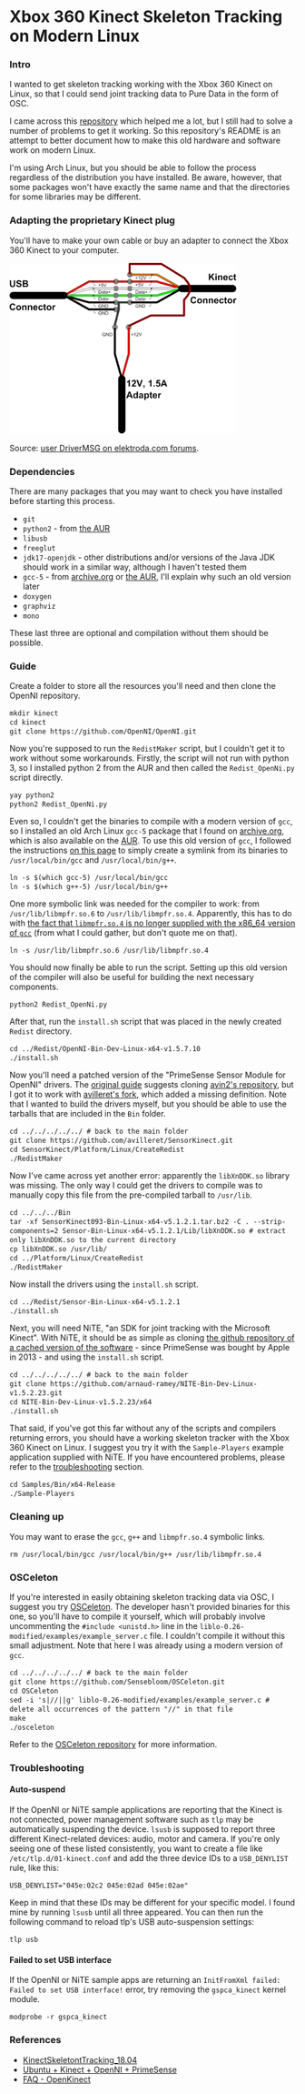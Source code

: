 # Xbox 360 Kinect Skeleton Tracking on Modern Linux

### Intro

I wanted to get skeleton tracking working with the Xbox 360 Kinect on Linux, so that I could send joint tracking data to Pure Data in the form of OSC.

I came across this [repository](https://github.com/planktosaur/KinectSkeletontTracking_18.04) which helped me a lot, but I still had to solve a number of problems to get it working. So this repository's README is an attempt to better document how to make this old hardware and software work on modern Linux.

I'm using Arch Linux, but you should be able to follow the process regardless of the distribution you have installed. Be aware, however, that some packages won't have exactly the same name and that the directories for some libraries may be different.

### Adapting the proprietary Kinect plug

You'll have to make your own cable or buy an adapter to connect the Xbox 360 Kinect to your computer.

<img src="wiring_diagram.png" width="400">

Source: [user DriverMSG on elektroda.com forums](https://www.elektroda.com/rtvforum/topic3415887.html).

### Dependencies

There are many packages that you may want to check you have installed before starting this process.

- `git`
- `python2` - from [the AUR](https://aur.archlinux.org/packages/python2)
- `libusb`
- `freeglut`
- `jdk17-openjdk` - other distributions and/or versions of the Java JDK should work in a similar way, although I haven't tested them
- `gcc-5` - from [archive.org](https://archive.org/details/archlinux_pkg_gcc5) or [the AUR](https://aur.archlinux.org/packages/gcc5), I'll explain why such an old version later
- `doxygen`
- `graphviz`
- `mono`

These last three are optional and compilation without them should be possible.

### Guide

Create a folder to store all the resources you'll need and then clone the OpenNI repository.

    mkdir kinect
    cd kinect
    git clone https://github.com/OpenNI/OpenNI.git

Now you're supposed to run the `RedistMaker` script, but I couldn't get it to work without some workarounds. Firstly, the script will not run with python 3, so I installed python 2 from the AUR and then called the `Redist_OpenNi.py` script directly.

    yay python2
    python2 Redist_OpenNi.py

Even so, I couldn't get the binaries to compile with a modern version of `gcc`, so I installed an old Arch Linux `gcc-5` package that I found on [archive.org](https://archive.org/details/archlinux_pkg_gcc5), which is also available on the [AUR](https://aur.archlinux.org/packages/gcc5). To use this old version of `gcc`, I followed the instructions [on this page](https://unix.stackexchange.com/a/486059) to simply create a symlink from its binaries to `/usr/local/bin/gcc` and `/usr/local/bin/g++`.

    ln -s $(which gcc-5) /usr/local/bin/gcc
    ln -s $(which g++-5) /usr/local/bin/g++

One more symbolic link was needed for the compiler to work: from `/usr/lib/libmpfr.so.6` to `/usr/lib/libmpfr.so.4`. Apparently, this has to do with [the fact that `libmpfr.so.4` is no longer supplied with the x86_64 version of `gcc`](https://stackoverflow.com/a/51307924) (from what I could gather, but don't quote me on that).

    ln -s /usr/lib/libmpfr.so.6 /usr/lib/libmpfr.so.4

You should now finally be able to run the script. Setting up this old version of the compiler will also be useful for building the next necessary components.

    python2 Redist_OpenNi.py

After that, run the `install.sh` script that was placed in the newly created `Redist` directory.

    cd ../Redist/OpenNI-Bin-Dev-Linux-x64-v1.5.7.10
    ./install.sh

Now you'll need a patched version of the "PrimeSense Sensor Module for OpenNI" drivers. The [original guide](https://github.com/planktosaur/KinectSkeletontTracking_18.04#step-3-clone-drivers) suggests cloning [avin2's repository](https://github.com/avin2/SensorKinect), but I got it to work with [avilleret's fork](https://github.com/avilleret/SensorKinect), which added a missing definition. Note that I wanted to build the drivers myself, but you should be able to use the tarballs that are included in the `Bin` folder.

    cd ../../../../../ # back to the main folder
    git clone https://github.com/avilleret/SensorKinect.git
    cd SensorKinect/Platform/Linux/CreateRedist
    ./RedistMaker

Now I've came across yet another error: apparently the `libXnDDK.so` library was missing. The only way I could get the drivers to compile was to manually copy this file from the pre-compiled tarball to `/usr/lib`.

    cd ../../../Bin
    tar -xf SensorKinect093-Bin-Linux-x64-v5.1.2.1.tar.bz2 -C . --strip-components=2 Sensor-Bin-Linux-x64-v5.1.2.1/Lib/libXnDDK.so # extract only libXnDDK.so to the current directory
    cp libXnDDK.so /usr/lib/
    cd ../Platform/Linux/CreateRedist
    ./RedistMaker

Now install the drivers using the `install.sh` script.

    cd ../Redist/Sensor-Bin-Linux-x64-v5.1.2.1
    ./install.sh

Next, you will need NiTE, "an SDK for joint tracking with the Microsoft Kinect". With NiTE, it should be as simple as cloning [the github repository of a cached version of the software](https://github.com/arnaud-ramey/NITE-Bin-Dev-Linux-v1.5.2.23) - since PrimeSense was bought by Apple in 2013 - and using the `install.sh` script.

    cd ../../../../../ # back to the main folder
    git clone https://github.com/arnaud-ramey/NITE-Bin-Dev-Linux-v1.5.2.23.git
    cd NITE-Bin-Dev-Linux-v1.5.2.23/x64
    ./install.sh

That said, if you've got this far without any of the scripts and compilers returning errors, you should have a working skeleton tracker with the Xbox 360 Kinect on Linux. I suggest you try it with the `Sample-Players` example application supplied with NiTE. If you have encountered problems, please refer to the [troubleshooting](#troubleshooting) section.

    cd Samples/Bin/x64-Release
    ./Sample-Players

### Cleaning up

You may want to erase the `gcc`, `g++` and `libmpfr.so.4` symbolic links.

    rm /usr/local/bin/gcc /usr/local/bin/g++ /usr/lib/libmpfr.so.4

### OSCeleton

If you're interested in easily obtaining skeleton tracking data via OSC, I suggest you try [OSCeleton](https://github.com/Sensebloom/OSCeleton). The developer hasn't provided binaries for this one, so you'll have to compile it yourself, which will probably involve uncommenting the `#include <unistd.h>` line in the `liblo-0.26-modified/examples/example_server.c` file. I couldn't compile it without this small adjustment. Note that here I was already using a modern version of `gcc`.

    cd ../../../../../ # back to the main folder
    git clone https://github.com/Sensebloom/OSCeleton.git
    cd OSCeleton
    sed -i 's|//||g' liblo-0.26-modified/examples/example_server.c # delete all occurrences of the pattern "//" in that file
    make
    ./osceleton

Refer to the [OSCeleton repository](https://github.com/Sensebloom/OSCeleton) for more information.

### Troubleshooting

#### Auto-suspend

If the OpenNI or NiTE sample applications are reporting that the Kinect is not connected, power management software such as `tlp` may be automatically suspending the device. `lsusb` is supposed to report three different Kinect-related devices: audio, motor and camera. If you're only seeing one of these listed consistently, you want to create a file like `/etc/tlp.d/01-kinect.conf` and add the three device IDs to a `USB_DENYLIST` rule, like this:

    USB_DENYLIST="045e:02c2 045e:02ad 045e:02ae"

Keep in mind that these IDs may be different for your specific model. I found mine by running `lsusb` until all three appeared. You can then run the following command to reload tlp's USB auto-suspension settings:

    tlp usb

#### Failed to set USB interface

If the OpenNI or NiTE sample apps are returning an `InitFromXml failed: Failed to set USB interface!` error, try removing the `gspca_kinect` kernel module.

    modprobe -r gspca_kinect

### References

- [KinectSkeletontTracking_18.04](https://github.com/planktosaur/KinectSkeletontTracking_18.04)
- [Ubuntu + Kinect + OpenNI + PrimeSense](https://mitchtech.net/ubuntu-kinect-openni-primesense/)
- [FAQ - OpenKinect](https://openkinect.org/wiki/FAQ#Under_Linux,_my_kinect_is_not_found)

